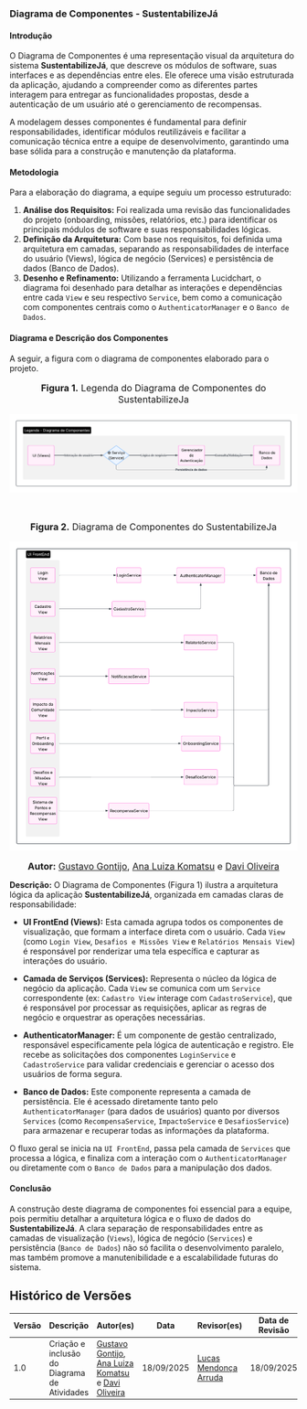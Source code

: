 ### **Diagrama de Componentes - SustentabilizeJá**

#### **Introdução**

O Diagrama de Componentes é uma representação visual da arquitetura do sistema **SustentabilizeJá**, que descreve os módulos de software, suas interfaces e as dependências entre eles. Ele oferece uma visão estruturada da aplicação, ajudando a compreender como as diferentes partes interagem para entregar as funcionalidades propostas, desde a autenticação de um usuário até o gerenciamento de recompensas.

A modelagem desses componentes é fundamental para definir responsabilidades, identificar módulos reutilizáveis e facilitar a comunicação técnica entre a equipe de desenvolvimento, garantindo uma base sólida para a construção e manutenção da plataforma.

#### **Metodologia**

Para a elaboração do diagrama, a equipe seguiu um processo estruturado:

1.  **Análise dos Requisitos:** Foi realizada uma revisão das funcionalidades do projeto (onboarding, missões, relatórios, etc.) para identificar os principais módulos de software e suas responsabilidades lógicas.
2.  **Definição da Arquitetura:** Com base nos requisitos, foi definida uma arquitetura em camadas, separando as responsabilidades de interface do usuário (Views), lógica de negócio (Services) e persistência de dados (Banco de Dados).
3.  **Desenho e Refinamento:** Utilizando a ferramenta Lucidchart, o diagrama foi desenhado para detalhar as interações e dependências entre cada `View` e seu respectivo `Service`, bem como a comunicação com componentes centrais como o `AuthenticatorManager` e o `Banco de Dados`.

#### **Diagrama e Descrição dos Componentes**

A seguir, a figura com o diagrama de componentes elaborado para o projeto.

<center>
<font size="3"><p style="text-align: center"><b>Figura 1.</b>  Legenda do Diagrama de Componentes do SustentabilizeJa </p></font>

![Legenda](/assets/modelagemEstatica/Legenda%20Diagrama%20de%20componentes.png)

<br>
<font size="3"><p style="text-align: center"><b>Figura 2.</b>  Diagrama de Componentes do SustentabilizeJa </p></font>

![Diagrama de Componentes](/assets/modelagemEstatica/Diagrama%20de%20Componentes%20SustentabilizeJa.png)

<font size="3"><p style="text-align: center"><b>Autor:</b>  [Gustavo Gontijo](https://https://github.com/Guga301104), [Ana Luiza Komatsu](https://github.com/luluaroeira) e [Davi Oliveira](https://https://github.com/daviRolvr) </p></font>
</center>

**Descrição:** O Diagrama de Componentes (Figura 1) ilustra a arquitetura lógica da aplicação **SustentabilizeJá**, organizada em camadas claras de responsabilidade:

* **UI FrontEnd (Views):** Esta camada agrupa todos os componentes de visualização, que formam a interface direta com o usuário. Cada `View` (como `Login View`, `Desafios e Missões View` e `Relatórios Mensais View`) é responsável por renderizar uma tela específica e capturar as interações do usuário.

* **Camada de Serviços (Services):** Representa o núcleo da lógica de negócio da aplicação. Cada `View` se comunica com um `Service` correspondente (ex: `Cadastro View` interage com `CadastroService`), que é responsável por processar as requisições, aplicar as regras de negócio e orquestrar as operações necessárias.

* **AuthenticatorManager:** É um componente de gestão centralizado, responsável especificamente pela lógica de autenticação e registro. Ele recebe as solicitações dos componentes `LoginService` e `CadastroService` para validar credenciais e gerenciar o acesso dos usuários de forma segura.

* **Banco de Dados:** Este componente representa a camada de persistência. Ele é acessado diretamente tanto pelo `AuthenticatorManager` (para dados de usuários) quanto por diversos `Services` (como `RecompensaService`, `ImpactoService` e `DesafiosService`) para armazenar e recuperar todas as informações da plataforma.

O fluxo geral se inicia na `UI FrontEnd`, passa pela camada de `Services` que processa a lógica, e finaliza com a interação com o `AuthenticatorManager` ou diretamente com o `Banco de Dados` para a manipulação dos dados.

#### **Conclusão**

A construção deste diagrama de componentes foi essencial para a equipe, pois permitiu detalhar a arquitetura lógica e o fluxo de dados do **SustentabilizeJá**. A clara separação de responsabilidades entre as camadas de visualização (`Views`), lógica de negócio (`Services`) e persistência (`Banco de Dados`) não só facilita o desenvolvimento paralelo, mas também promove a manutenibilidade e a escalabilidade futuras do sistema.


## Histórico de Versões

| Versão | Descrição                            | Autor(es)                                                                                         | Data       | Revisor(es)                                                                                                 | Data de Revisão |
| ------ | ------------------------------------ | ------------------------------------------------------------------------------------------------- | ---------- | ----------------------------------------------------------------------------------------------------------- | --------- |
| 1.0    | Criação e inclusão do Diagrama de Atividades | [Gustavo Gontijo](https://https://github.com/Guga301104), [Ana Luiza Komatsu](https://github.com/luluaroeira) e [Davi Oliveira](https://https://github.com/daviRolvr) | 18/09/2025 | [Lucas Mendonça Arruda](https://github.com/lucasarruda9) | 18/09/2025|